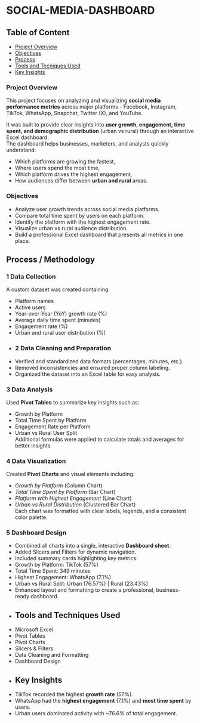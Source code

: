 # SOCIAL-MEDIA-DASHBOARD
## Table of Content
- [Project Overview](Project-Overview)
- [Objectives](Objectives-)
- [Process](Process-)
- [Tools and Tecniques Used](Tools-)
- [Key Insights](KeyInsights-)
### Project Overview
This project focuses on analyzing and visualizing **social media performance metrics** across major platforms - Facebook, Instagram, TikTok, WhatsApp, Snapchat, Twitter (X), and YouTube.  

It was built to provide clear insights into **user growth, engagement, time spent, and demographic distribution** (urban vs rural) through an interactive Excel dashboard.  
The dashboard helps businesses, marketers, and analysts quickly understand:
- Which platforms are growing the fastest,
- Where users spend the most time,
- Which platform drives the highest engagement,
- How audiences differ between **urban and rural** areas.
###  Objectives
- Analyze user growth trends across social media platforms.  
- Compare total time spent by users on each platform.
- Identify the platform with the highest engagement rate.
- Visualize urban vs rural audience distribution.  
- Build a professional Excel dashboard that presents all metrics in one place.
##  Process / Methodology

### 1 Data Collection
A custom dataset was created containing:
- Platform names  
- Active users  
- Year-over-Year (YoY) growth rate (%)  
- Average daily time spent (minutes)  
- Engagement rate (%)  
- Urban and rural user distribution (%)
- ### 2 Data Cleaning and Preparation
- Verified and standardized data formats (percentages, minutes, etc.).  
- Removed inconsistencies and ensured proper column labeling.  
- Organized the dataset into an Excel table for easy analysis.
### 3 Data Analysis
Used **Pivot Tables** to summarize key insights such as:
- Growth by Platform  
- Total Time Spent by Platform  
- Engagement Rate per Platform  
- Urban vs Rural User Split  
Additional formulas were applied to calculate totals and averages for better insights.
### 4 Data Visualization
Created **Pivot Charts** and visual elements including:
-  *Growth by Platform* (Column Chart)  
-  *Total Time Spent by Platform* (Bar Chart)  
-  *Platform with Highest Engagement* (Line Chart)  
-  *Urban vs Rural Distribution* (Clustered Bar Chart)  
Each chart was formatted with clear labels, legends, and a consistent color palette.
### 5 Dashboard Design
- Combined all charts into a single, interactive **Dashboard sheet**.  
- Added Slicers and Filters for dynamic navigation.  
- Included summary cards highlighting key metrics:
- Growth by Platform: TikTok (57%)  
- Total Time Spent: 349 minutes  
- Highest Engagement: WhatsApp (7.1%)
- Urban vs Rural Split: Urban (76.57%) | Rural (23.43%)  
- Enhanced layout and formatting to create a professional, business-ready dashboard.
- ##  Tools and Techniques Used
- Microsoft Excel
- Pivot Tables  
- Pivot Charts  
- Slicers & Filters  
- Data Cleaning and Formatting  
- Dashboard Design
- ##  Key Insights
- TikTok recorded the highest **growth rate** (57%).  
- WhatsApp had the **highest engagement** (7.1%) and **most time spent** by users.  
- Urban users dominated activity with ~76.6% of total engagement.  


